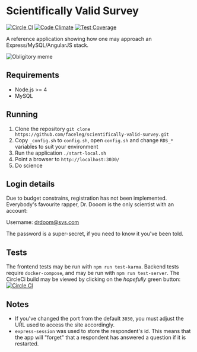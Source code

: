 # Scientifically Valid Survey
[![Circle CI](https://circleci.com/gh/faceleg/scientifically-valid-survey.svg?style=svg)](https://circleci.com/gh/faceleg/scientifically-valid-survey)
[![Code Climate](https://codeclimate.com/github/faceleg/scientifically-valid-survey/badges/gpa.svg)](https://codeclimate.com/github/faceleg/scientifically-valid-survey)
[![Test Coverage](https://codeclimate.com/github/faceleg/scientifically-valid-survey/badges/coverage.svg)](https://codeclimate.com/github/faceleg/scientifically-valid-survey/coverage)

A reference application showing how one may approach an Express/MySQL/AngularJS stack.

![Obligitory meme](https://i.imgflip.com/wyp1d.jpg)

## Requirements

 - Node.js >= 4
 - MySQL

## Running

 1. Clone the repository `git clone https://github.com/faceleg/scientifically-valid-survey.git`
 2. Copy `_config.sh` to `config.sh`, open `config.sh` and change `RDS_*` variables to suit your environment
 3. Run the application `./start-local.sh`
 4. Point a browser to `http://localhost:3030/`
 5. Do science

## Login details

Due to budget constrains, registration has not been implemented. Everybody's favourite rapper, Dr. Dooom is the only scientist with an account:

Username: drdoom@svs.com

The password is a super-secret, if you need to know it you've been told.

## Tests

The frontend tests may be run with `npm run test-karma`. Backend tests require `docker-compose`, and may be run with `npm run test-server`. The CircleCi build may be viewed by clicking on the *hopefully* green button: [![Circle CI](https://circleci.com/gh/faceleg/scientifically-valid-survey.svg?style=svg)](https://circleci.com/gh/faceleg/scientifically-valid-survey)

## Notes

 - If you've changed the port from the default `3030`, you must adjust the URL used to access the site accordingly.
 - `express-session` was used to store the respondent's id. This means that the app will "forget" that a respondent has
answered a question if it is restarted.

